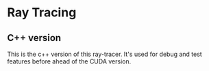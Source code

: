 # Ray Tracing

## C++ version

This is the c++ version of this ray-tracer. It's used for debug and test features before ahead of the CUDA version.
